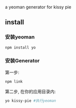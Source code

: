 a yeoman generator for kissy pie

## install
### 安装yeoman
````sh
npm install yo
````

### 安装Generator

第一步:

````sh
npm link
````

第二步, 在你的应用目录内:

````sh
yo kissy-pie #执行yeoman
````
